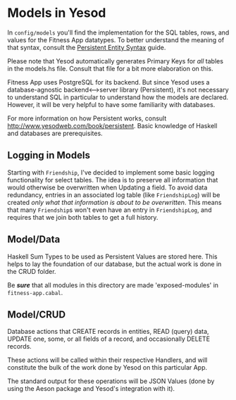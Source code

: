 # Models in Yesod

In `config/models` you'll find the implementation for the SQL tables, rows, and
values for the Fitness App datatypes. To better understand the meaning of that
syntax, consult the
[Persistent Entity Syntax](https://github.com/yesodweb/persistent/wiki/Persistent-entity-syntax)
guide.

Please note that Yesod automatically generates Primary Keys for *all* tables
in the models.hs file. Consult that file for a bit more elaboration on this.

Fitness App uses PostgreSQL for its backend. But since Yesod uses a
database-agnostic backend<-->server library (Persistent), it's not necessary to
understand SQL in particular to understand how the models are declared. However,
it will be very helpful to have some familiarity with databases.

For more information on how Persistent works, consult
http://www.yesodweb.com/book/persistent. Basic knowledge of Haskell and
databases are prerequisites.

## Logging in Models

Starting with `Friendship`, I've decided to implement some basic logging
functionality for select tables. The idea is to preserve all information that
would otherwise be overwritten when Updating a field. To avoid data redundancy,
entries in an associated log table (like `FriendshipLog`) will be created
*only what that information is about to be overwritten*. This means that many
`Friendship`s won't even have an entry in `FriendshipLog`, and requires that
we join both tables to get a full history.

## Model/Data

Haskell Sum Types to be used as Persistent Values are stored here. This helps to
lay the foundation of our database, but the actual work is done in the CRUD
folder.

Be ***sure*** that all modules in this directory are made 'exposed-modules' in
`fitness-app.cabal`.

## Model/CRUD

Database actions that CREATE records in entities, READ (query) data, UPDATE
one, some, or all fields of a record, and occasionally DELETE records.

These actions will be called within their respective Handlers, and will
constitute the bulk of the work done by Yesod on this particular App.

The standard output for these operations will be JSON Values (done by using the
Aeson package and Yesod's integration with it).
